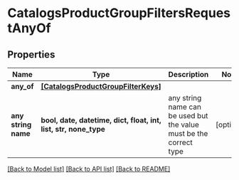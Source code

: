 # CatalogsProductGroupFiltersRequestAnyOf


## Properties
Name | Type | Description | Notes
------------ | ------------- | ------------- | -------------
**any_of** | [**[CatalogsProductGroupFilterKeys]**](CatalogsProductGroupFilterKeys.md) |  | 
**any string name** | **bool, date, datetime, dict, float, int, list, str, none_type** | any string name can be used but the value must be the correct type | [optional]

[[Back to Model list]](../README.md#documentation-for-models) [[Back to API list]](../README.md#documentation-for-api-endpoints) [[Back to README]](../README.md)


